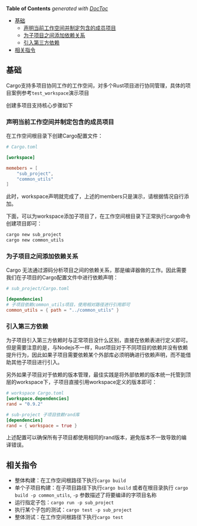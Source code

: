 <!-- START doctoc generated TOC please keep comment here to allow auto update -->
<!-- DON'T EDIT THIS SECTION, INSTEAD RE-RUN doctoc TO UPDATE -->
**Table of Contents**  *generated with [DocToc](https://github.com/thlorenz/doctoc)*

- [基础](#%E5%9F%BA%E7%A1%80)
  - [声明当前工作空间并制定包含的成员项目](#%E5%A3%B0%E6%98%8E%E5%BD%93%E5%89%8D%E5%B7%A5%E4%BD%9C%E7%A9%BA%E9%97%B4%E5%B9%B6%E5%88%B6%E5%AE%9A%E5%8C%85%E5%90%AB%E7%9A%84%E6%88%90%E5%91%98%E9%A1%B9%E7%9B%AE)
  - [为子项目之间添加依赖关系](#%E4%B8%BA%E5%AD%90%E9%A1%B9%E7%9B%AE%E4%B9%8B%E9%97%B4%E6%B7%BB%E5%8A%A0%E4%BE%9D%E8%B5%96%E5%85%B3%E7%B3%BB)
  - [引入第三方依赖](#%E5%BC%95%E5%85%A5%E7%AC%AC%E4%B8%89%E6%96%B9%E4%BE%9D%E8%B5%96)
- [相关指令](#%E7%9B%B8%E5%85%B3%E6%8C%87%E4%BB%A4)

<!-- END doctoc generated TOC please keep comment here to allow auto update -->

## 基础

Cargo支持多项目协同工作的工作空间，对多个Rust项目进行协同管理，具体的项目案例参考`test_workspace`演示项目

创建多项目支持核心步骤如下

### 声明当前工作空间并制定包含的成员项目

在工作空间根目录下创建Cargo配置文件：

```toml
# Cargo.toml

[workspace]

memebers = [
    "sub_project",
    "common_utils"
]
```

此时，workspace声明就完成了，上述的members只是演示，请根据情况自行添加。

下面，可以为workspace添加子项目了，在工作空间根目录下正常执行cargo命令创建项目即可：

```bash
cargo new sub_project
cargo new common_utils
```

### 为子项目之间添加依赖关系

Cargo 无法通过源码分析项目之间的依赖关系，那是编译器做的工作。因此需要我们在子项目的Cargo配置文件中进行依赖声明：

```toml
# sub_project/Cargo.toml

[dependencies]
# 子项目依赖common_utils项目，使用相对路径进行引用即可
common_utils = { path = "../common_utils" }
```

### 引入第三方依赖

为子项目引入第三方依赖时与正常项目没什么区别，直接在依赖表进行定义即可。但是需要注意的是，与Nodejs不一样，Rust项目对于不同项目的依赖并没有依赖提升行为，因此如果子项目需要依赖某个外部库必须明确进行依赖声明，而不能借助其他子项目进行引入。

另外如果子项目对于依赖的版本管理，最佳实践是将外部依赖的版本统一托管到顶层的workspace下，子项目直接引用workspace定义的版本即可：

```toml
# workspace Cargo.toml
[workspace.dependencies]
rand = "0.9.2"

# sub-project 子项目依赖rand库
[dependencies]
rand = { workspace = true }
```

上述配置可以确保所有子项目都使用相同的rand版本，避免版本不一致导致的编译错误。

## 相关指令

- 整体构建：在工作空间根路径下执行`cargo build`
- 单个子项目构建：在子项目路径下执行`cargo build` 或者在根目录执行 `cargo build -p common_utils`, `-p` 参数描述了将要编译的字项目名称
- 运行指定子包：`cargo run -p sub_project`
- 执行某个子包的测试：`cargo test -p sub_project`
- 整体测试：在工作空间根路径下执行`cargo test`